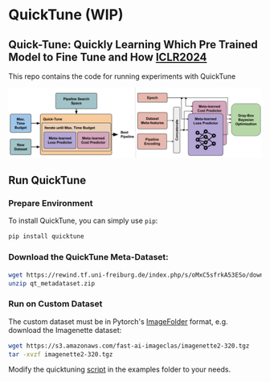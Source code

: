 # QuickTune (WIP)
## Quick-Tune: Quickly Learning Which Pre Trained Model to Fine Tune and How [ICLR2024](https://openreview.net/forum?id=tqh1zdXIra)

This repo contains the code for running experiments with QuickTune

![Architecture](figures/figure.svg)


## Run QuickTune

### Prepare Environment
To install QuickTune, you can simply use `pip`:
```bash
pip install quicktune
```

### Download the QuickTune Meta-Dataset:
```bash
wget https://rewind.tf.uni-freiburg.de/index.php/s/oMxC5sfrkA53ESo/download/qt_metadataset.zip
unzip qt_metadataset.zip
```

### Run on Custom Dataset
The custom dataset must be in Pytorch's [ImageFolder](https://pytorch.org/vision/main/generated/torchvision.datasets.ImageFolder.html) format, e.g. download the Imagenette dataset:
```bash
wget https://s3.amazonaws.com/fast-ai-imageclas/imagenette2-320.tgz
tar -xvzf imagenette2-320.tgz
```

Modify the quicktuning [script](examples/quicktuning.py) in the examples folder to your needs.
